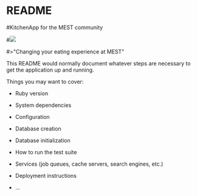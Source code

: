 # README

#KitchenApp for the MEST community

#![](https://drive.google.com/a/meltwater.org/file/d/0By-Yw0ube4T-S0owVlhaY1lxclU/view?usp=sharing)

#>"Changing your eating experience at MEST"


This README would normally document whatever steps are necessary to get the
application up and running.

Things you may want to cover:

* Ruby version

* System dependencies

* Configuration

* Database creation

* Database initialization

* How to run the test suite

* Services (job queues, cache servers, search engines, etc.)

* Deployment instructions

* ...
